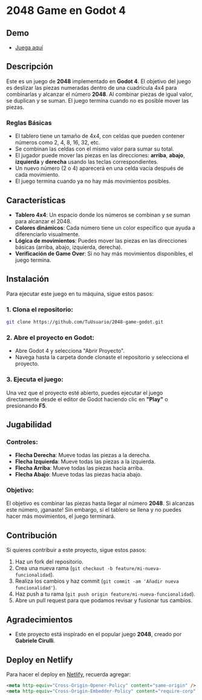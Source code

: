 # 2048 Game en Godot 4

## Demo

- [Juega aquí](https://2048-game-godot.netlify.app/)

## Descripción

Este es un juego de **2048** implementado en **Godot 4**. El objetivo del juego es deslizar las piezas numeradas dentro de una cuadrícula 4x4 para combinarlas y alcanzar el número **2048**. Al combinar piezas de igual valor, se duplican y se suman. El juego termina cuando no es posible mover las piezas.

### Reglas Básicas

- El tablero tiene un tamaño de 4x4, con celdas que pueden contener números como 2, 4, 8, 16, 32, etc.
- Se combinan las celdas con el mismo valor para sumar su total.
- El jugador puede mover las piezas en las direcciones: **arriba**, **abajo**, **izquierda** y **derecha** usando las teclas correspondientes.
- Un nuevo número (2 o 4) aparecerá en una celda vacía después de cada movimiento.
- El juego termina cuando ya no hay más movimientos posibles.

## Características

- **Tablero 4x4**: Un espacio donde los números se combinan y se suman para alcanzar el 2048.
- **Colores dinámicos**: Cada número tiene un color específico que ayuda a diferenciarlo visualmente.
- **Lógica de movimientos**: Puedes mover las piezas en las direcciones básicas (arriba, abajo, izquierda, derecha).
- **Verificación de Game Over**: Si no hay más movimientos disponibles, el juego termina.

## Instalación

Para ejecutar este juego en tu máquina, sigue estos pasos:

### 1. Clona el repositorio:

```bash
git clone https://github.com/TuUsuario/2048-game-godot.git
```

### 2. Abre el proyecto en Godot:

- Abre Godot 4 y selecciona "Abrir Proyecto".
- Navega hasta la carpeta donde clonaste el repositorio y selecciona el proyecto.

### 3. Ejecuta el juego:

Una vez que el proyecto esté abierto, puedes ejecutar el juego directamente desde el editor de Godot haciendo clic en **"Play"** o presionando **F5**.

## Jugabilidad

### Controles:

- **Flecha Derecha**: Mueve todas las piezas a la derecha.
- **Flecha Izquierda**: Mueve todas las piezas a la izquierda.
- **Flecha Arriba**: Mueve todas las piezas hacia arriba.
- **Flecha Abajo**: Mueve todas las piezas hacia abajo.

### Objetivo:

El objetivo es combinar las piezas hasta llegar al número **2048**. Si alcanzas este número, ¡ganaste! Sin embargo, si el tablero se llena y no puedes hacer más movimientos, el juego terminará.

## Contribución

Si quieres contribuir a este proyecto, sigue estos pasos:

1. Haz un fork del repositorio.
2. Crea una nueva rama (`git checkout -b feature/mi-nueva-funcionalidad`).
3. Realiza los cambios y haz commit (`git commit -am 'Añadir nueva funcionalidad'`).
4. Haz push a tu rama (`git push origin feature/mi-nueva-funcionalidad`).
5. Abre un pull request para que podamos revisar y fusionar tus cambios.

## Agradecimientos

- Este proyecto está inspirado en el popular juego **2048**, creado por **Gabriele Cirulli**.

## Deploy en Netlify

Para hacer el deploy en [Netlify](https://www.netlify.com/), recuerda agregar:

```html
<meta http-equiv="Cross-Origin-Opener-Policy" content="same-origin" />
<meta http-equiv="Cross-Origin-Embedder-Policy" content="require-corp" />
```
